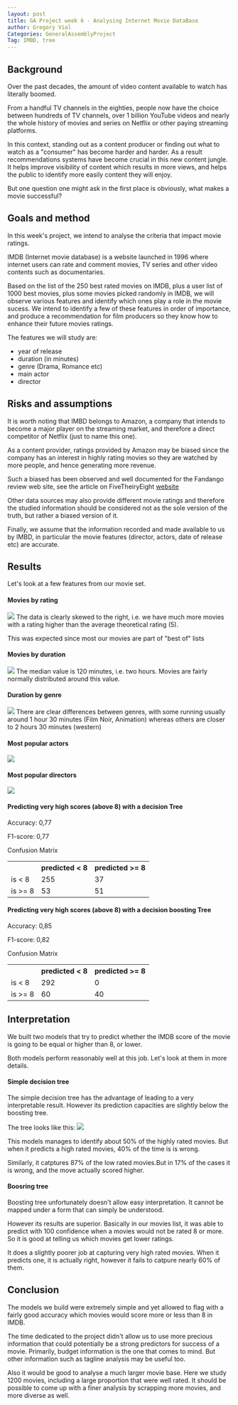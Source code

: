 ```yaml
---
layout: post
title: GA Project week 6 - Analysing Internet Movie DataBase
author: Gregory Vial
Categories: GeneralAssemblyProject
Tag: IMBD, tree
---
```


## Background
Over the past decades, the amount of video content available to watch has literally boomed. 

From a handful TV channels in the eighties, people now have the choice between hundreds of TV channels, over 1 billion YouTube videos and nearly the whole history of movies and series on Netflix or other paying streaming platforms.

In this context, standing out as a content producer or finding out what to watch as a "consumer" has become harder and harder. As a result recommendations systems have become crucial in this new content jungle. It helps improve visibility of content which results in more views, and helps the public to identify more easily content they will enjoy.

But one question one might ask in the first place is obviously, what makes a movie successful?

## Goals and method
In this week's project, we intend to analyse the criteria that impact movie ratings.

IMDB (Internet movie database) is a website launched in 1996 where internet users can rate and comment movies, TV series and other video contents such as documentaries.

Based on the list of the 250 best rated movies on IMDB, plus a user list of 1000 best movies, plus some movies picked randomly in IMDB, we will observe various features and identify which ones play a role in the movie sucess. We intend to identify a few of these features in order of importance, and produce a recommendation for film producers so they know how to enhance their future movies ratings.

The features we will study are:
* year of release
* duration (in minutes)
* genre (Drama, Romance etc)
* main actor
* director

## Risks and assumptions
It is worth noting that IMBD belongs to Amazon, a company that intends to become a major player on the streaming market, and therefore a direct competitor of Netflix (just to name this one).

As a content provider, ratings provided by Amazon may be biased since the company has an interest in highly rating movies so they are watched by more people, and hence generating more revenue.

Such a biased has been observed and well documented for the Fandango review web site, see the article on FiveTheiryEight [website](http://fivethirtyeight.com/features/fandango-movies-ratings/) 

Other data sources may also provide different movie ratings and therefore the studied information should be considered not as the sole version of the truth, but rather a biased version of it.

Finally, we assume that the information recorded and made available to us by IMBD, in particular the movie features (director, actors, date of release etc) are accurate.

## Results
Let's look at a few features from our movie set.

#### Movies by rating
<img src="/assets/movies_by_rating.png">
The data is clearly skewed to the right, i.e. we have much more movies with a rating higher than the average theoretical rating (5).

This was expected since most our movies are part of "best of" lists

#### Movies by duration
<img src="/assets/movies_by_duration.png">
The median value is 120 minutes, i.e. two hours. Movies are fairly normally distributed around this value.

#### Duration by genre
<img src="/assets/duration_by_genre.png">
There are clear differences between genres, with some running usually around 1 hour 30 minutes (Film Noir, Animation) whereas others are closer to 2 hours 30 minutes (western)

#### Most popular actors
<img src="/assets/most_pop_actor.png">

#### Most popular directors
<img src="/assets/most_pop_director.png">

#### Predicting very high scores (above 8) with a decision Tree
Accuracy: 0,77

F1-score: 0,77

Confusion Matrix
<table>
  <tr>
    <th></th>
    <th>predicted < 8</th>
    <th>predicted >= 8</th>
  </tr>
  <tr>
    <td>is < 8</td>
    <td>255</td>
    <td>37</td>
  </tr>
  <tr>
    <td>is >= 8</td>
    <td>53</td>
    <td>51</td>
  </tr>
</table>

#### Predicting very high scores (above 8) with a decision boosting Tree
Accuracy: 0,85

F1-score: 0,82

Confusion Matrix
<table>
  <tr>
    <th></th>
    <th>predicted < 8</th>
    <th>predicted >= 8</th>
  </tr>
  <tr>
    <td>is < 8</td>
    <td>292</td>
    <td>0</td>
  </tr>
  <tr>
    <td>is >= 8</td>
    <td>60</td>
    <td>40</td>
  </tr>
</table>


## Interpretation

We built two models that try to predict whether the IMDB score of the movie is going to be equal or higher than 8, or lower.

Both models perform reasonably well at this job. Let's look at them in more details.

#### Simple decision tree
The simple decision tree has the advantage of leading to a very interpretable result. However its prediction capacities are slightly below the boosting tree.

The tree looks like this:
<img src="/assets/DecisionTreeClassifier_optimized.png">

This models manages to identify about 50% of the highly rated movies. But when it predicts a high rated movies, 40% of the time is is wrong.

Similarly, it catptures 87% of the low rated movies.But in 17% of the cases it is wrong, and the move actually scored higher.

#### Boosring tree
Boosting tree unfortunately doesn't allow easy interpretation. It cannot be mapped under a form that can simply be understood.

However its results are superior. Basically in our movies list, it was able to predict with 100 confidence when a movies would not be rated 8 or more. So it is good at telling us which movies get lower ratings.

It does a slightly poorer job at capturing very high rated movies. When it predicts one, it is actually right, however it fails to catpure nearly 60% of them.


## Conclusion
The models we build were extremely simple and yet allowed to flag with a fairly good accuracy which movies would score more or less than 8 in IMDB.

The time dedicated to the project didn't allow us to use more precious information that could potentially be a strong predictors for success of a movie. Primarily, budget information is the one that comes to mind. But other information such as tagline analysis may be useful too.

Also it would be good to analyse a much larger movie base. Here we study 1200 movies, including a large proportion that were well rated. It should be possible to come up with a finer analysis by scrapping more movies, and more diverse as well.
